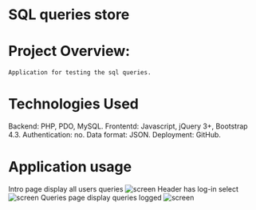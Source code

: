 ﻿# SQL queries store

# Project Overview:
```
Application for testing the sql queries.
```

# Technologies Used
Backend: PHP, PDO, MySQL.
Frontentd: Javascript, jQuery 3+, Bootstrap 4.3.
Authentication: no.
Data format: JSON.
Deployment: GitHub.

# Application usage
Intro page display all users queries
![screen](https://github.com/bart-git21/JS-PHP-MySQL--sql-queries-testing/blob/main/intro.jpg)
Header has log-in select
![screen](https://github.com/bart-git21/JS-PHP-MySQL--sql-queries-testing/blob/main/login.jpg)
Queries page display queries logged
![screen](https://github.com/bart-git21/JS-PHP-MySQL--sql-queries-testing/blob/main/select.jpg)